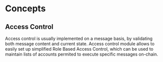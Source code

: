 # Concepts

## Access Control

Access control is usually implemented on a message basis, by validating both message content and current state. Access control module allows to easily set up simplified Role Based Access Control, which can be used to maintain lists of accounts permited to execute specific messages on-chain.